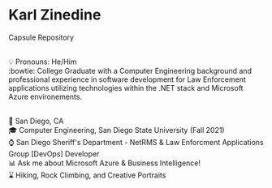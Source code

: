 # Karl Zinedine
Capsule Repository

<br />:bulb: Pronouns: He/Him
<br />:bowtie: College Graduate with a Computer Engineering background and professional experience in software development for Law Enforcement applications utilizing technologies within the .NET stack and Microsoft Azure environements.

<br />:pushpin: San Diego, CA
<br />:mortar_board: Computer Engineering, San Diego State University (Fall 2021)
<br />:watch: San Diego Sheriff's Department - NetRMS & Law Enforcment Applications Group [DevOps] Developer
<br />:bar_chart: Ask me about Microsoft Azure & Business Intelligence!
<br />:hourglass: Hiking, Rock Climbing, and Creative Portraits
